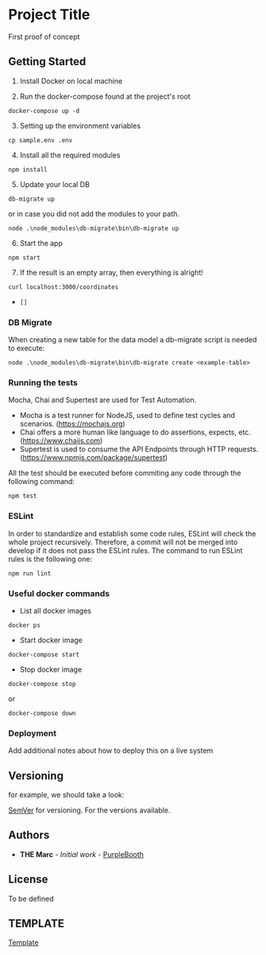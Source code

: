 # Project Title
First proof of concept

## Getting Started
1. Install Docker on local machine

2. Run the docker-compose found at the project's root
```
docker-compose up -d
```

3. Setting up the environment variables
```
cp sample.env .env
```

4.  Install all the required modules
```
npm install
```

5. Update your local DB
```
db-migrate up
```
or in case you did not add the modules to your path.
```
node .\node_modules\db-migrate\bin\db-migrate up
```

6. Start the app
```
npm start
```
7. If the result is an empty array, then everything is alright!
```
curl localhost:3000/coordinates
```
* ```[]```

### DB Migrate
When creating a new table for the data model a db-migrate script is needed to execute:
```
node .\node_modules\db-migrate\bin\db-migrate create <example-table>
```

### Running the tests
Mocha, Chai and Supertest are used for Test Automation.

- Mocha is a test runner for NodeJS, used to define test cycles and scenarios. (https://mochajs.org)
- Chai offers a more human like language to do assertions, expects, etc. (https://www.chaijs.com)
- Supertest is used to consume the API Endpoints through HTTP requests. (https://www.npmjs.com/package/supertest)

All the test should be executed before commiting any code through the following command:
```
npm test
```

### ESLint
In order to standardize and establish some code rules, ESLint will check the whole project recursively.
Therefore, a commit will not be merged into develop if it does not pass the ESLint rules. The command to run ESLint
rules is the following one:
```
npm run lint
```

### Useful docker commands
* List all docker images
```
docker ps
```
* Start docker image
```
docker-compose start
```
* Stop docker image
```
docker-compose stop
```
or
```
docker-compose down
```

### Deployment
Add additional notes about how to deploy this on a live system

## Versioning
for example, we should take a look:

 [SemVer](http://semver.org/) for versioning. For the versions available.

## Authors
* **THE Marc** - *Initial work* - [PurpleBooth](https://github.com/PurpleBooth)

## License
To be defined

## TEMPLATE
[Template](https://gist.github.com/PurpleBooth/109311bb0361f32d87a2#file-readme-template-md)
